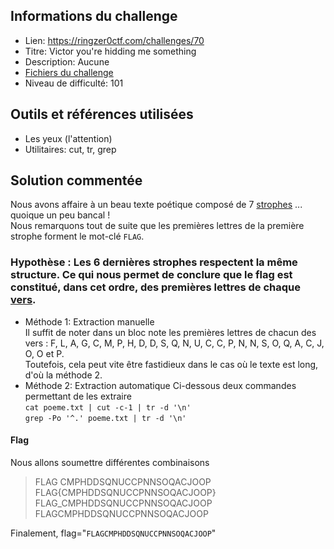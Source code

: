 ## Informations du challenge
- Lien: https://ringzer0ctf.com/challenges/70
- Titre: Victor you're hidding me something  
- Description: Aucune
- [Fichiers du challenge](https://github.com/nanamou224/Become-a-CTF-player/blob/main/Steganography%20%26%20Steganalysis/Steganalysis/Image%20Steganalysis/Ringzer0ctf/You're%20lost%3F%20Use%20the%20map/Ressources/a892385285c917f18f0f942457b90c0a.zip)
- Niveau de difficulté: 101


## Outils et références utilisées
- Les yeux (l'attention)
- Utilitaires: cut, tr, grep


## Solution commentée
Nous avons affaire à un beau texte poétique composé de 7 [strophes](https://fr.wikipedia.org/wiki/Strophe) ... quoique un peu bancal !  
Nous remarquons tout de suite que les premières lettres de la première strophe forment le mot-clé `FLAG`.
### Hypothèse : Les 6 dernières strophes respectent la même structure. Ce qui nous permet de conclure que le flag est constitué, dans cet ordre, des premières lettres de chaque [vers](https://fr.vikidia.org/wiki/Vers).
- Méthode 1: Extraction manuelle  
Il suffit de noter dans un bloc note les premières lettres de chacun des vers : F, L, A, G, C, M, P, H, D, D, S, Q, N, U, C, C, P, N, N, S, O, Q, A, C, J, O, O et P.    
Toutefois, cela peut vite être fastidieux dans le cas où le texte est long, d'où la méthode 2.  
- Méthode 2: Extraction automatique
Ci-dessous deux commandes permettant de les extraire  
`cat poeme.txt | cut -c-1 | tr -d '\n'`  
`grep -Po '^.' poeme.txt | tr -d '\n'`  


#### Flag  
Nous allons soumettre différentes combinaisons   
>  FLAG CMPHDDSQNUCCPNNSOQACJOOP 
>  FLAG{CMPHDDSQNUCCPNNSOQACJOOP}  
>  FLAG_CMPHDDSQNUCCPNNSOQACJOOP   
>  FLAGCMPHDDSQNUCCPNNSOQACJOOP 

Finalement, flag="`FLAGCMPHDDSQNUCCPNNSOQACJOOP`"
